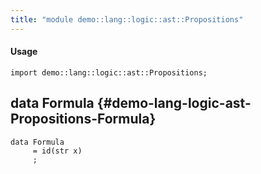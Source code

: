 ```yaml
---
title: "module demo::lang::logic::ast::Propositions"
---
```


#### Usage

`import demo::lang::logic::ast::Propositions;`


## data Formula {#demo-lang-logic-ast-Propositions-Formula}

```rascal
data Formula  
     = id(str x)
     ;
```

